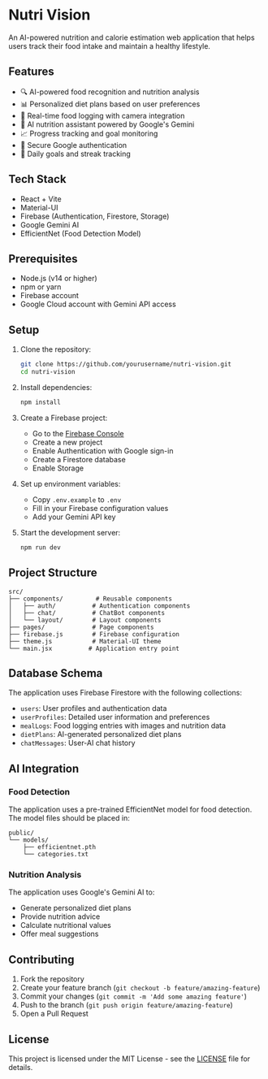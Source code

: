 # Nutri Vision

An AI-powered nutrition and calorie estimation web application that helps users track their food intake and maintain a healthy lifestyle.

## Features

- 🔍 AI-powered food recognition and nutrition analysis
- 📊 Personalized diet plans based on user preferences
- 📱 Real-time food logging with camera integration
- 💬 AI nutrition assistant powered by Google's Gemini
- 📈 Progress tracking and goal monitoring
- 🔐 Secure Google authentication
- 🎯 Daily goals and streak tracking

## Tech Stack

- React + Vite
- Material-UI
- Firebase (Authentication, Firestore, Storage)
- Google Gemini AI
- EfficientNet (Food Detection Model)

## Prerequisites

- Node.js (v14 or higher)
- npm or yarn
- Firebase account
- Google Cloud account with Gemini API access

## Setup

1. Clone the repository:
   ```bash
   git clone https://github.com/yourusername/nutri-vision.git
   cd nutri-vision
   ```

2. Install dependencies:
   ```bash
   npm install
   ```

3. Create a Firebase project:
   - Go to the [Firebase Console](https://console.firebase.google.com/)
   - Create a new project
   - Enable Authentication with Google sign-in
   - Create a Firestore database
   - Enable Storage

4. Set up environment variables:
   - Copy `.env.example` to `.env`
   - Fill in your Firebase configuration values
   - Add your Gemini API key

5. Start the development server:
   ```bash
   npm run dev
   ```

## Project Structure

```
src/
├── components/         # Reusable components
│   ├── auth/          # Authentication components
│   ├── chat/          # ChatBot components
│   └── layout/        # Layout components
├── pages/             # Page components
├── firebase.js        # Firebase configuration
├── theme.js           # Material-UI theme
└── main.jsx          # Application entry point
```

## Database Schema

The application uses Firebase Firestore with the following collections:

- `users`: User profiles and authentication data
- `userProfiles`: Detailed user information and preferences
- `mealLogs`: Food logging entries with images and nutrition data
- `dietPlans`: AI-generated personalized diet plans
- `chatMessages`: User-AI chat history

## AI Integration

### Food Detection

The application uses a pre-trained EfficientNet model for food detection. The model files should be placed in:

```
public/
└── models/
    ├── efficientnet.pth
    └── categories.txt
```

### Nutrition Analysis

The application uses Google's Gemini AI to:
- Generate personalized diet plans
- Provide nutrition advice
- Calculate nutritional values
- Offer meal suggestions

## Contributing

1. Fork the repository
2. Create your feature branch (`git checkout -b feature/amazing-feature`)
3. Commit your changes (`git commit -m 'Add some amazing feature'`)
4. Push to the branch (`git push origin feature/amazing-feature`)
5. Open a Pull Request

## License

This project is licensed under the MIT License - see the [LICENSE](LICENSE) file for details. 
